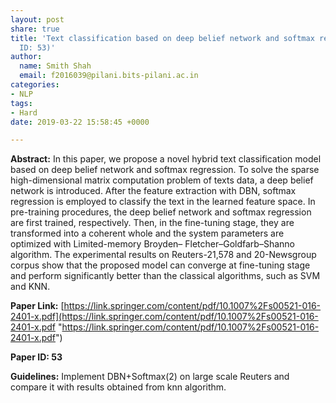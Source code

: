 ```yaml
---
layout: post
share: true
title: 'Text classification based on deep belief network and softmax regression (Paper
  ID: 53)'
author:
  name: Smith Shah
  email: f2016039@pilani.bits-pilani.ac.in
categories:
- NLP
tags:
- Hard
date: 2019-03-22 15:58:45 +0000

---
```

**Abstract:** In this paper, we propose a novel hybrid text classification model based on deep belief network and softmax regression. To solve the sparse high-dimensional matrix computation problem of texts data, a deep belief network is introduced. After the feature extraction with DBN, softmax regression is employed to classify the text in the learned feature space. In pre-training procedures, the deep belief network and softmax regression are first trained, respectively. Then, in the fine-tuning stage, they are transformed into a coherent whole and the system parameters are optimized with Limited-memory Broyden– Fletcher–Goldfarb–Shanno algorithm. The experimental results on Reuters-21,578 and 20-Newsgroup corpus show that the proposed model can converge at fine-tuning stage and perform significantly better than the classical algorithms, such as SVM and KNN.

**Paper Link:** [https://link.springer.com/content/pdf/10.1007%2Fs00521-016-2401-x.pdf](https://link.springer.com/content/pdf/10.1007%2Fs00521-016-2401-x.pdf "https://link.springer.com/content/pdf/10.1007%2Fs00521-016-2401-x.pdf")

**Paper ID: 53**

**Guidelines:** Implement DBN+Softmax(2) on large scale Reuters and compare it with results obtained from knn algorithm.
